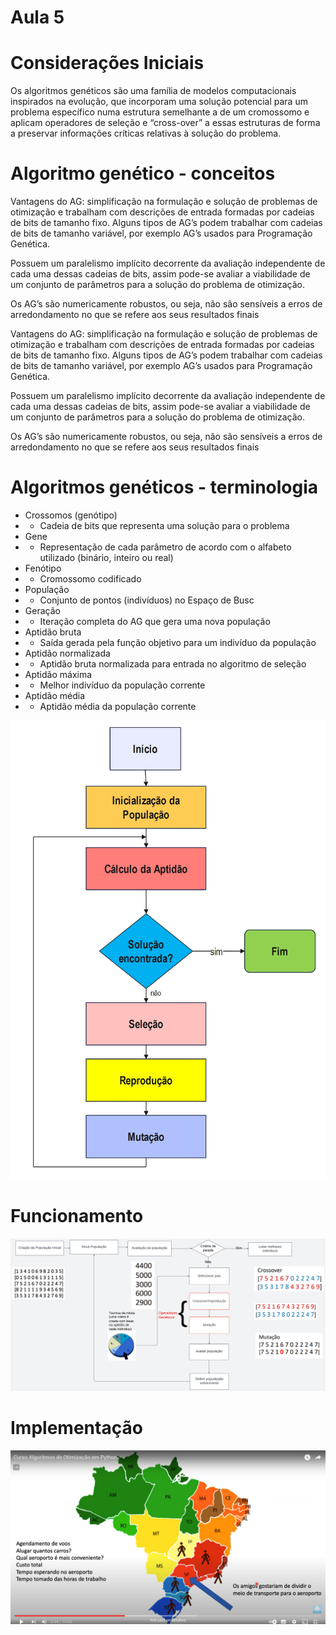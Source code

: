 # Aula 5


# Considerações Iniciais

Os algoritmos genéticos são uma família de modelos computacionais
inspirados na evolução, que incorporam uma solução potencial para um
problema específico numa estrutura semelhante a de um cromossomo e
aplicam operadores de seleção e “cross-over” a essas estruturas de forma
a preservar informações críticas relativas à solução do problema.

# Algoritmo genético - conceitos

Vantagens do AG: simplificação na formulação e solução de problemas de
otimização e trabalham com descrições de entrada formadas por cadeias de
bits de tamanho fixo. Alguns tipos de AG’s podem trabalhar com cadeias
de bits de tamanho variável, por exemplo AG’s usados para Programação
Genética.

Possuem um paralelismo implícito decorrente da avaliação independente de
cada uma dessas cadeias de bits, assim pode-se avaliar a viabilidade de
um conjunto de parâmetros para a solução do problema de otimização.

Os AG’s são numericamente robustos, ou seja, não são sensíveis a erros
de arredondamento no que se refere aos seus resultados finais

Vantagens do AG: simplificação na formulação e solução de problemas de
otimização e trabalham com descrições de entrada formadas por cadeias de
bits de tamanho fixo. Alguns tipos de AG’s podem trabalhar com cadeias
de bits de tamanho variável, por exemplo AG’s usados para Programação
Genética.

Possuem um paralelismo implícito decorrente da avaliação independente de
cada uma dessas cadeias de bits, assim pode-se avaliar a viabilidade de
um conjunto de parâmetros para a solução do problema de otimização.

Os AG’s são numericamente robustos, ou seja, não são sensíveis a erros
de arredondamento no que se refere aos seus resultados finais

# Algoritmos genéticos - terminologia

- Crossomos (genótipo)
- - Cadeia de bits que representa uma solução para o problema
- Gene
- - Representação de cada parâmetro de acordo com o alfabeto utilizado
    (binário, inteiro ou real)
- Fenótipo
- - Cromossomo codificado
- População
- - Conjunto de pontos (indivíduos) no Espaço de Busc
- Geração
- - Iteração completa do AG que gera uma nova população
- Aptidão bruta
- - Saída gerada pela função objetivo para um indivíduo da população
- Aptidão normalizada
- - Aptidão bruta normalizada para entrada no algoritmo de seleção
- Aptidão máxima
- - Melhor indivíduo da população corrente
- Aptidão média
- - Aptidão média da população corrente

![](imagens/aula5_images/slide4_image1.png)

# Funcionamento

![](imagens/aula5_images/Novo%20mural.svg)

# Implementação

![](imagens/aula5_images/slide6_image22.png)
